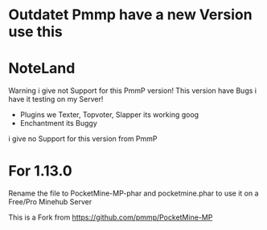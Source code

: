 # Outdatet Pmmp have a new Version use this

# NoteLand

Warning i give not Support for this PmmP version! This version have Bugs i have it testing on my Server!

- Plugins we Texter, Topvoter, Slapper its working goog
- Enchantment its Buggy

i give no Support for this version from PmmP

# For 1.13.0 

Rename the file to PocketMine-MP-phar and pocketmine.phar to use it on a Free/Pro Minehub Server

This is a Fork from https://github.com/pmmp/PocketMine-MP 
